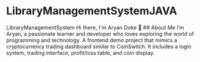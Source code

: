 # LibraryManagementSystemJAVA
LibraryManagementSystem Hi there, I'm Aryan Doke 👋 ## About Me  I’m Aryan, a passionate learner and developer who loves exploring the world of programming and technology.  A frontend demo project that mimics a cryptocurrency trading dashboard similar to CoinSwitch. It includes a login system, trading interface, profit/loss table, and coin display.
